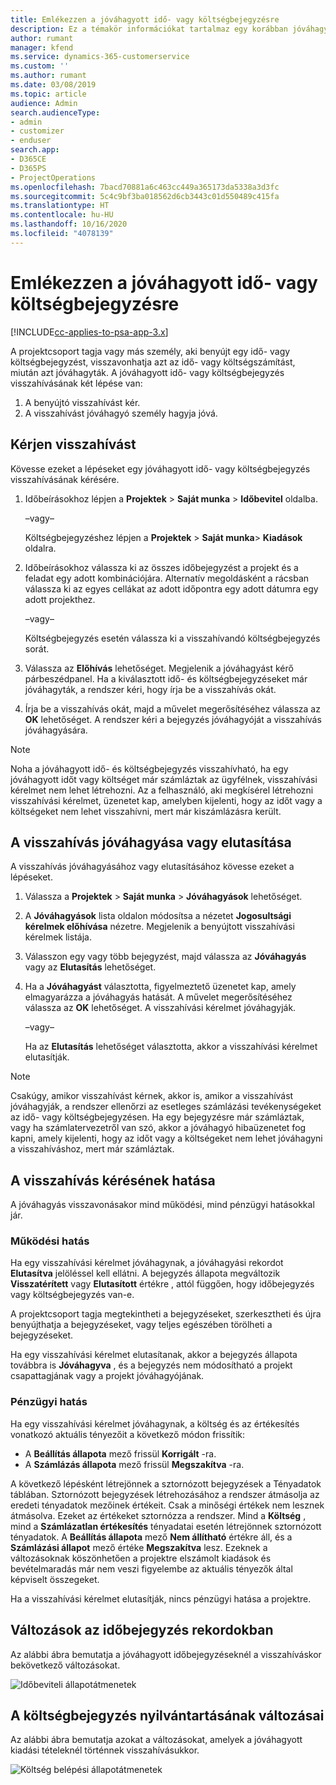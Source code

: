 ```yaml
---
title: Emlékezzen a jóváhagyott idő- vagy költségbejegyzésre
description: Ez a témakör információkat tartalmaz egy korábban jóváhagyott idő- vagy költségügylet visszahívásáról.
author: rumant
manager: kfend
ms.service: dynamics-365-customerservice
ms.custom: ''
ms.author: rumant
ms.date: 03/08/2019
ms.topic: article
audience: Admin
search.audienceType:
- admin
- customizer
- enduser
search.app:
- D365CE
- D365PS
- ProjectOperations
ms.openlocfilehash: 7bacd70881a6c463cc449a365173da5338a3d3fc
ms.sourcegitcommit: 5c4c9bf3ba018562d6cb3443c01d550489c415fa
ms.translationtype: HT
ms.contentlocale: hu-HU
ms.lasthandoff: 10/16/2020
ms.locfileid: "4078139"
---
```

# <a name="recall-approved-time-or-expense-entries"></a>Emlékezzen a jóváhagyott idő- vagy költségbejegyzésre

[!INCLUDE[cc-applies-to-psa-app-3.x](../includes/cc-applies-to-psa-app-3x.md)]

A projektcsoport tagja vagy más személy, aki benyújt egy idő- vagy költségbejegyzést, visszavonhatja azt az idő- vagy költségszámítást, miután azt jóváhagyták. A jóváhagyott idő- vagy költségbejegyzés visszahívásának két lépése van:

1. A benyújtó visszahívást kér.
2. A visszahívást jóváhagyó személy hagyja jóvá.

## <a name="request-a-recall"></a>Kérjen visszahívást

Kövesse ezeket a lépéseket egy jóváhagyott idő- vagy költségbejegyzés visszahívásának kérésére.

1. Időbeírásokhoz lépjen a **Projektek** \> **Saját munka** \> **Időbevitel** oldalba.

    –vagy–

    Költségbejegyzéshez lépjen a **Projektek** \> **Saját munka**\> **Kiadások** oldalra.

2. Időbeírásokhoz válassza ki az összes időbejegyzést a projekt és a feladat egy adott kombinációjára. Alternatív megoldásként a rácsban válassza ki az egyes cellákat az adott időpontra egy adott dátumra egy adott projekthez.

    –vagy–

    Költségbejegyzés esetén válassza ki a visszahívandó költségbejegyzés sorát.

3. Válassza az **Előhívás** lehetőséget. Megjelenik a jóváhagyást kérő párbeszédpanel. Ha a kiválasztott idő- és költségbejegyzéseket már jóváhagyták, a rendszer kéri, hogy írja be a visszahívás okát.
4. Írja be a visszahívás okát, majd a művelet megerősítéséhez válassza az **OK** lehetőséget. A rendszer kéri a bejegyzés jóváhagyóját a visszahívás jóváhagyására.

> [!NOTE]
> Noha a jóváhagyott idő- és költségbejegyzés visszahívható, ha egy jóváhagyott időt vagy költséget már számláztak az ügyfélnek, visszahívási kérelmet nem lehet létrehozni. Az a felhasználó, aki megkísérel létrehozni visszahívási kérelmet, üzenetet kap, amelyben kijelenti, hogy az időt vagy a költségeket nem lehet visszahívni, mert már kiszámlázásra került.

## <a name="approve-or-reject-a-recall-request"></a>A visszahívás jóváhagyása vagy elutasítása

A visszahívás jóváhagyásához vagy elutasításához kövesse ezeket a lépéseket.

1. Válassza a **Projektek** \> **Saját munka** \> **Jóváhagyások** lehetőséget.
2. A **Jóváhagyások** lista oldalon módosítsa a nézetet **Jogosultsági kérelmek előhívása** nézetre. Megjelenik a benyújtott visszahívási kérelmek listája.
3. Válasszon egy vagy több bejegyzést, majd válassza az **Jóváhagyás** vagy az **Elutasítás** lehetőséget.
4. Ha a **Jóváhagyást** választotta, figyelmeztető üzenetet kap, amely elmagyarázza a jóváhagyás hatását. A művelet megerősítéséhez válassza az **OK** lehetőséget. A visszahívási kérelmet jóváhagyják.

    –vagy–

    Ha az **Elutasítás** lehetőséget választotta, akkor a visszahívási kérelmet elutasítják.

> [!NOTE]
> Csakúgy, amikor visszahívást kérnek, akkor is, amikor a visszahívást jóváhagyják, a rendszer ellenőrzi az esetleges számlázási tevékenységeket az idő- vagy költségbejegyzésen. Ha egy bejegyzésre már számláztak, vagy ha számlatervezetről van szó, akkor a jóváhagyó hibaüzenetet fog kapni, amely kijelenti, hogy az időt vagy a költségeket nem lehet jóváhagyni a visszahíváshoz, mert már számláztak.

## <a name="impact-of-a-recall-request"></a>A visszahívás kérésének hatása

A jóváhagyás visszavonásakor mind működési, mind pénzügyi hatásokkal jár.

### <a name="operational-impact"></a>Működési hatás

Ha egy visszahívási kérelmet jóváhagynak, a jóváhagyási rekordot **Elutasítva** jelöléssel kell ellátni. A bejegyzés állapota megváltozik **Visszatérített** vagy **Elutasított** értékre , attól függően, hogy időbejegyzés vagy költségbejegyzés van-e.

A projektcsoport tagja megtekintheti a bejegyzéseket, szerkesztheti és újra benyújthatja a bejegyzéseket, vagy teljes egészében törölheti a bejegyzéseket.

Ha egy visszahívási kérelmet elutasítanak, akkor a bejegyzés állapota továbbra is **Jóváhagyva** , és a bejegyzés nem módosítható a projekt csapattagjának vagy a projekt jóváhagyójának.

### <a name="financial-impact"></a>Pénzügyi hatás

Ha egy visszahívási kérelmet jóváhagynak, a költség és az értékesítés vonatkozó aktuális tényezőit a következő módon frissítik:

- A **Beállítás állapota** mező frissül **Korrigált** -ra.
- A **Számlázás állapota** mező frissül **Megszakítva** -ra.

A következő lépésként létrejönnek a sztornózott bejegyzések a Tényadatok táblában. Sztornózott bejegyzések létrehozásához a rendszer átmásolja az eredeti tényadatok mezőinek értékeit. Csak a minőségi értékek nem lesznek átmásolva. Ezeket az értékeket sztornózza a rendszer. Mind a **Költség** , mind a **Számlázatlan értékesítés** tényadatai esetén létrejönnek sztornózott tényadatok. A **Beállítás állapota** mező **Nem állítható** értékre áll, és a **Számlázási állapot** mező értéke **Megszakítva** lesz. Ezeknek a változásoknak köszönhetően a projektre elszámolt kiadások és bevételmaradás már nem veszi figyelembe az aktuális tényezők által képviselt összegeket.

Ha a visszahívási kérelmet elutasítják, nincs pénzügyi hatása a projektre.

## <a name="changes-to-time-entry-records"></a>Változások az időbejegyzés rekordokban

Az alábbi ábra bemutatja a jóváhagyott időbejegyzéseknél a visszahíváskor bekövetkező változásokat.

![Időbeviteli állapotátmenetek](media/TimeEntryStateTransitions.png)

## <a name="changes-to-expense-entry-records"></a>A költségbejegyzés nyilvántartásának változásai

Az alábbi ábra bemutatja azokat a változásokat, amelyek a jóváhagyott kiadási tételeknél történnek visszahívásukkor.

![Költség belépési állapotátmenetek](media/ExpenseEntryStateTransitions.png)
